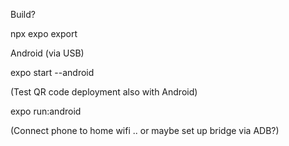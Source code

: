 Build?

npx expo export

Android (via USB)

expo start --android  

(Test QR code deployment also with Android)

expo run:android

(Connect phone to home wifi .. or maybe set up bridge via ADB?)